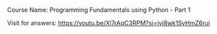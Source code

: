 Course Name: Programming Fundamentals using Python - Part 1

Visit for answers: https://youtu.be/Xl7rAqC3RPM?si=jvj8wk1SyHmZ6ruj

